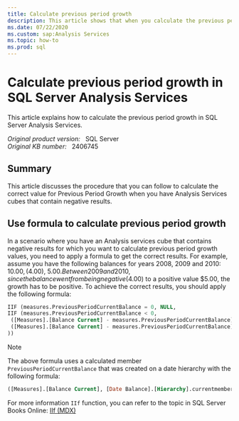 ```yaml
---
title: Calculate previous period growth
description: This article shows that when you calculate the previous period growth in MDX, you need to verify if the previous period exists (for example, if it is not zero or NULL). The other item you need to verify when calculating the previous period growth is to verify if you have any negative values for any of the results. If you do have negative values, you can use the procedure discussed in this article to get the correct values in your calculations.
ms.date: 07/22/2020
ms.custom: sap:Analysis Services
ms.topic: how-to
ms.prod: sql
---
```

# Calculate previous period growth in SQL Server Analysis Services

This article explains how to calculate the previous period growth in SQL Server Analysis Services.

_Original product version:_ &nbsp; SQL Server  
_Original KB number:_ &nbsp; 2406745

## Summary

This article discusses the procedure that you can follow to calculate the correct value for Previous Period Growth when you have Analysis Services cubes that contain negative results.

## Use formula to calculate previous period growth

In a scenario where you have an Analysis services cube that contains negative results for which you want to calculate previous period growth values, you need to apply a formula to get the correct results. For example, assume you have the following balances for years 2008, 2009 and 2010: $10.00, ($4.00), $5.00. Between 2009 and 2010, since the balance went from being negative ($4.00) to a positive value $5.00, the growth has to be positive. To achieve the correct results, you should apply the following formula:

```sql
IIF (measures.PreviousPeriodCurrentBalance = 0, NULL,
IIF (measures.PreviousPeriodCurrentBalance < 0,
 ([Measures].[Balance Current] - measures.PreviousPeriodCurrentBalance) / measures.PreviousPeriodCurrentBalance * -1,
 ([Measures].[Balance Current] - measures.PreviousPeriodCurrentBalance) / measures.PreviousPeriodCurrentBalance
))
```

> [!NOTE]
> The above formula uses a calculated member `PreviousPeriodCurrentBalance` that was created on a date hierarchy with the following formula:

```sql
([Measures].[Balance Current], [Date Balance].[Hierarchy].currentmember.Prevmember)
```

For more information `IIf` function, you can refer to the topic in SQL Server Books Online: [IIf (MDX)](/sql/mdx/iif-mdx?redirectedfrom=MSDN&view=sql-server-ver15&preserve-view=true)

